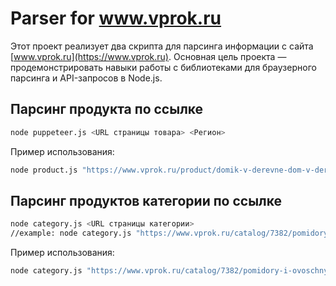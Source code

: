 # Parser for www.vprok.ru

Этот проект реализует два скрипта для парсинга информации с сайта [www.vprok.ru](https://www.vprok.ru). Основная цель проекта — продемонстрировать навыки работы с библиотеками для браузерного парсинга и API-запросов в Node.js.

## Парсинг продукта по ссылке

```bash
node puppeteer.js <URL страницы товара> <Регион>
```
Пример использования:
```bash
node product.js "https://www.vprok.ru/product/domik-v-derevne-dom-v-der-moloko-ster-3-2-950g--309202" "Санкт-Петербург и область"
```

## Парсинг продуктов категории по ссылке

```bash
node category.js <URL страницы категории>
//example: node category.js "https://www.vprok.ru/catalog/7382/pomidory-i-ovoschnye-nabory"
```
Пример использования:
```bash
node category.js "https://www.vprok.ru/catalog/7382/pomidory-i-ovoschnye-nabory"
```
